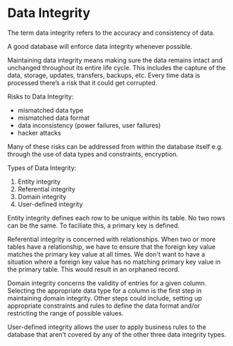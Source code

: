 # Data Integrity
The term data integrity refers to the accuracy and consistency of data.

A good database will enforce data integrity whenever possible.

Maintaining data integrity means making sure the data remains intact and unchanged throughout its entire life cycle. This includes the capture of the data, storage, updates, transfers, backups, etc. Every time data is processed there’s a risk that it could get corrupted.

Risks to Data Integrity:
- mismatched data type
- mismatched data format
- data inconsistency (power failures, user failures)
- hacker attacks

Many of these risks can be addressed from within the database itself e.g. through the use of data types and constraints, encryption.

Types of Data Integrity:
1. Entity integrity
2. Referential integrity
3. Domain integrity
4. User-defined integrity

Entity integrity defines each row to be unique within its table. No two rows can be the same. To faciliate this, a primary key is defined.

Referential integrity is concerned with relationships. When two or more tables have a relationship, we have to ensure that the foreign key value matches the primary key value at all times. We don't want to have a situation where a foreign key value has no matching primary key value in the primary table. This would result in an orphaned record.

Domain integrity concerns the validity of entries for a given column. Selecting the appropriate data type for a column is the first step in maintaining domain integrity. Other steps could include, setting up appropriate constraints and rules to define the data format and/or restricting the range of possible values.

User-defined integrity allows the user to apply business rules to the database that aren’t covered by any of the other three data integrity types.

